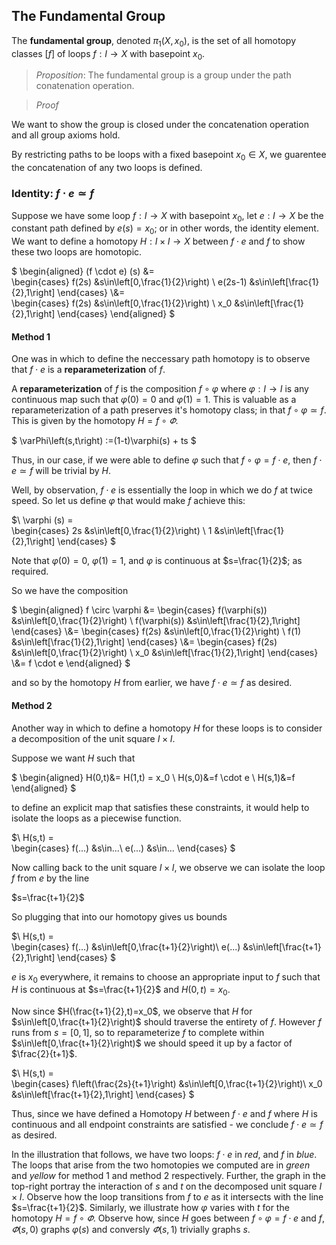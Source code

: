## The Fundamental Group

The **fundamental group**, denoted $\pi_1(X,x_0)$, is the set of all homotopy classes $\left[f\right]$
of loops $f:I \to X$ with basepoint $x_0$. 

> *Proposition*: The fundamental group is a group under the path conatenation operation.

> *Proof*

We want to show the group is closed under the concatenation operation and all group axioms hold.

By restricting paths to be loops with a fixed basepoint $x_0\in X$, we guarentee the concatenation
of any two loops is defined.

### Identity: $f \cdot e \simeq f$

Suppose we have some loop $f:I \to X$ with basepoint $x_0$, let $e:I \to X$ be the constant path
defined by $e(s) = x_0$; or in other words, the identity element. We want to define a homotopy $H:I \times I \to X$ between
$f \cdot e$ and $f$ to show these two loops are homotopic.

$
\begin{aligned}
(f \cdot e) (s) 
&=  
\begin{cases}
   f(2s) &s\in\left[0,\frac{1}{2}\right) \\
   e(2s-1) &s\in\left[\frac{1}{2},1\right] 
\end{cases} 
\\&=  
\begin{cases}
   f(2s) &s\in\left[0,\frac{1}{2}\right) \\
   x_0 &s\in\left[\frac{1}{2},1\right] 
\end{cases}
\end{aligned}
$

#### Method 1

One was in which to define the neccessary path homotopy is to observe that $f \cdot e$ is a **reparameterization** of $f$.

A **reparameterization** of $f$ is the composition $f\circ \varphi$ where $\varphi:I \to I$ is any continuous map such that $\varphi(0)=0$ and $\varphi(1)=1$. This is valuable as a reparameterization of a path preserves it's homotopy class; in that $f\circ \varphi \simeq f$. 
This is given by the homotopy $H = f \circ \varPhi$.

$
\varPhi\left(s,t\right) :=(1-t)\varphi(s) + ts
$

Thus, in our case, if we were able to define $\varphi$ such that $f\circ \varphi = f \cdot e$, then $f \cdot e \simeq f$ will be trivial by $H$.

Well, by observation, $f \cdot e$ is essentially the loop in which we do $f$ at twice speed. So let us define $\varphi$ that would make $f$ achieve this:

$\\
\varphi (s) =  
\begin{cases}
   2s &s\in\left[0,\frac{1}{2}\right) \\
   1 &s\in\left[\frac{1}{2},1\right] 
\end{cases}
$

Note that $\varphi(0)=0$, $\varphi(1)=1$, and $\varphi$ is continuous at $s=\frac{1}{2}$; as required.

So we have the composition

$
\begin{aligned}
f \circ \varphi 
&= 
\begin{cases}
   f(\varphi(s)) &s\in\left[0,\frac{1}{2}\right) \\
   f(\varphi(s)) &s\in\left[\frac{1}{2},1\right] 
\end{cases}
\\&= 
\begin{cases}
   f(2s) &s\in\left[0,\frac{1}{2}\right) \\
   f(1) &s\in\left[\frac{1}{2},1\right] 
\end{cases}
\\&=
\begin{cases}
   f(2s) &s\in\left[0,\frac{1}{2}\right) \\
   x_0 &s\in\left[\frac{1}{2},1\right] 
\end{cases}
\\&=
f \cdot e
\end{aligned}
$

and so by the homotopy $H$ from earlier, we have $f \cdot e \simeq f$ as desired. 

#### Method 2

Another way in which to define a homotopy $H$ for these loops is to consider a decomposition of the unit square $I \times I$.

Suppose we want $H$ such that

$
\begin{aligned}
H(0,t)&= H(1,t) = x_0 \\
H(s,0)&=f \cdot e \\ 
H(s,1)&=f 
\end{aligned}
$

to define an explicit map that satisfies these constraints, it would help to isolate the loops as a piecewise function. 

$\\
H(s,t) =  
\begin{cases}
   f(...) &s\in...\\
   e(...) &s\in...
\end{cases}
$

Now calling back to the unit square $I \times I$, we observe we can isolate the loop $f$ from $e$ by the line

$s=\frac{t+1}{2}$

So plugging that into our homotopy gives us bounds

$\\
H(s,t) =  
\begin{cases}
   f(...) &s\in\left[0,\frac{t+1}{2}\right)\\
   e(...) &s\in\left[\frac{t+1}{2},1\right]
\end{cases}
$

$e$ is $x_0$ everywhere, it remains to choose an appropriate input to $f$ 
such that $H$ is continuous at $s=\frac{t+1}{2}$ and $H(0,t)=x_0$. 

Now since $H(\frac{t+1}{2},t)=x_0$, we observe that $H$ for $s\in\left[0,\frac{t+1}{2}\right)$ should traverse the entirety of $f$. 
However $f$ runs from $s=[0,1]$, so to reparameterize $f$ to complete within $s\in\left[0,\frac{t+1}{2}\right)$ we should speed it up 
by a factor of $\frac{2}{t+1}$.


$\\
H(s,t) =  
\begin{cases}
   f\left(\frac{2s}{t+1}\right) &s\in\left[0,\frac{t+1}{2}\right)\\
   x_0 &s\in\left[\frac{t+1}{2},1\right]
\end{cases}
$

Thus, since we have defined a Homotopy $H$ between $f \cdot e$ and $f$ where $H$ is continuous and all endpoint constraints are satisfied - we conclude $f \cdot e \simeq f$ as desired.

In the illustration that follows, we have two loops: $f \cdot e$ in *red*, and $f$ in *blue*. The loops that arise from the two homotopies we computed are in *green* and *yellow* for method 1 and method 2 respectively. Further, the graph in the top-right portray the interaction of $s$ and $t$ on the decomposed unit square $I \times I$. Observe how the loop transitions from $f$ to $e$ as it intersects with the line $s=\frac{t+1}{2}$. Similarly, we illustrate how $\varphi$ varies with $t$ for the homotopy $H = f \circ \varPhi$. Observe how, since $H$ goes between $f \circ \varphi = f \cdot e$ and $f$, $\varPhi\left(s,0\right)$ graphs $\varphi(s)$ and conversly $\varPhi\left(s,1\right)$ trivially graphs $s$.